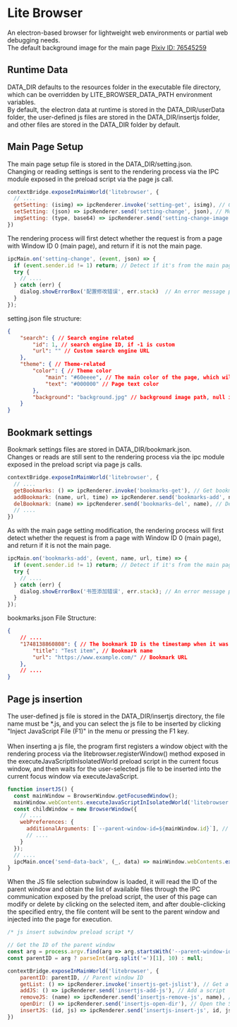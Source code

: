 # Lite Browser
An electron-based browser for lightweight web environments or partial web debugging needs. <br>
The default background image for the main page [Pixiv ID: 76545259](https://www.pixiv.net/artworks/76545259)
## Runtime Data
DATA_DIR defaults to the resources folder in the executable file directory, which can be overridden by LITE_BROWSER_DATA_PATH environment variables. <br>
By default, the electron data at runtime is stored in the DATA_DIR/userData folder, the user-defined js files are stored in the DATA_DIR/insertjs folder, and other files are stored in the DATA_DIR folder by default.
## Main Page Setup
The main page setup file is stored in the DATA_DIR/setting.json. <br>
Changing or reading settings is sent to the rendering process via the IPC module exposed in the preload script via the page js call.
```javascript
contextBridge.exposeInMainWorld('litebrowser', {
  // ....
  getSetting: (isimg) => ipcRenderer.invoke('setting-get', isimg), // Get the setting
  setSetting: (json) => ipcRenderer.send('setting-change', json), // Modify the settings
  imgSetting: (type, base64) => ipcRenderer.send('setting-change-image', type, base64) // Get or set the image
})
```
The rendering process will first detect whether the request is from a page with Window ID 0 (main page), and return if it is not the main page.
```javascript
ipcMain.on('setting-change', (event, json) => {
  if (event.sender.id != 1) return; // Detect if it's from the main page
  try {
    // ....
  } catch (err) {
    dialog.showErrorBox('配置修改错误', err.stack)  // An error message pops up
  }
});
```
setting.json file structure:
```json
{
    "search": { // Search engine related
        "id": 1, // search engine ID, if -1 is custom
        "url": "" // Custom search engine URL
    },
    "theme": { // Theme-related
        "color": { // Theme color
            "main": "#60eeee", // The main color of the page, which will be loaded with a transparency of 0.77
            "text": "#000000" // Page text color
        },
        "background": "background.jpg" // background image path, null is the default background, if it is other background, the file is in the DATA_DIR folder
    }
}
```
## Bookmark settings
Bookmark settings files are stored in DATA_DIR/bookmark.json. <br>
Changes or reads are still sent to the rendering process via the ipc module exposed in the preload script via page js calls.
```javascript
contextBridge.exposeInMainWorld('litebrowser', {
  // ....
  getBookmarks: () => ipcRenderer.invoke('bookmarks-get'), // Get bookmarks
  addBookmark: (name, url, time) => ipcRenderer.send('bookmarks-add', name, url, time), // Add bookmarks
  delBookmark: (name) => ipcRenderer.send('bookmarks-del', name), // Delete bookmark
  // ....
})
```
As with the main page setting modification, the rendering process will first detect whether the request is from a page with Window ID 0 (main page), and return if it is not the main page.
```javascript
ipcMain.on('bookmarks-add', (event, name, url, time) => {
  if (event.sender.id != 1) return; // Detect if it's from the main page
  try {
    // ....
  } catch (err) {
    dialog.showErrorBox('书签添加错误', err.stack); // An error message pops up
  }
});
```
bookmarks.json File Structure:
```json
{
    // ....
    "1748138860808": { // The bookmark ID is the timestamp when it was added
        "title": "Test item", // Bookmark name
        "url": "https://www.example.com/" // Bookmark URL
    },
    // ....
}
```
## Page js insertion
The user-defined js file is stored in the DATA_DIR/insertjs directory, the file name must be *.js, and you can select the js file to be inserted by clicking "Inject JavaScript File (F1)" in the menu or pressing the F1 key. <br><br>
When inserting a js file, the program first registers a window object with the rendering process via the litebrowser.registerWindow() method exposed in the executeJavaScriptInIsolatedWorld preload script in the current focus window, and then waits for the user-selected js file to be inserted into the current focus window via executeJavaScript.
```javascript
function insertJS() {
  const mainWindow = BrowserWindow.getFocusedWindow();
  mainWindow.webContents.executeJavaScriptInIsolatedWorld('litebrowser.registerWindow()') // Register the window object with the main process
  const childWindow = new BrowserWindow({
    // ....
    webPreferences: {
      additionalArguments: [`--parent-window-id=${mainWindow.id}`], // Pass the ID of the window to be injected into the js file selection subwindow
      // ....
    }
  });
  // ....
  ipcMain.once('send-data-back', (_, data) => mainWindow.webContents.executeJavaScript(data)); // Listen to and inject the content of the JS file selected by the user
}
```
When the JS file selection subwindow is loaded, it will read the ID of the parent window and obtain the list of available files through the IPC communication exposed by the preload script, the user of this page can modify or delete by clicking on the selected item, and after double-clicking the specified entry, the file content will be sent to the parent window and injected into the page for execution.
```javascript
/* js insert subwindow preload script */

// Get the ID of the parent window
const arg = process.argv.find(arg => arg.startsWith('--parent-window-id='));
const parentID = arg ? parseInt(arg.split('=')[1], 10) : null;

contextBridge.exposeInMainWorld('litebrowser', {
    parentID: parentID, // Parent window ID
    getList: () => ipcRenderer.invoke('insertjs-get-jslist'), // Get a list of scripts
    addJS: () => ipcRenderer.send('insertjs-add-js'), // Add a script
    removeJS: (name) => ipcRenderer.send('insertjs-remove-js', name), // Delete the script
    openDir: () => ipcRenderer.send('insertjs-open-dir'), // Open the Scripts directory
    insertJS: (id, js) => ipcRenderer.send('insertjs-insert-js', id, js) // Insert a script
})
```